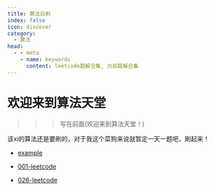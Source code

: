 ```yaml
---
title: 算法日刷
index: false
icon: discover
category:
  - 算法
head:
  - - meta
    - name: keywords
      content: leetcode题解合集, 力扣题解合集
---
```


# 欢迎来到算法天堂

> > > 写在前面(欢迎来到算法天堂！)

该xi的算法还是要刷的，对于我这个菜狗来说就暂定一天一题吧，刷起来！

- [example](README.md)

- [001-leetcode](001.两数之和)

- [026-leetcode](026.删除有序数组中的重复项.md)


